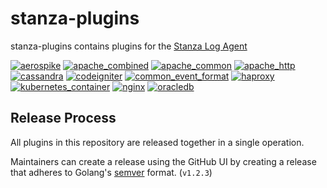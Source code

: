 # stanza-plugins

stanza-plugins contains plugins for the [Stanza Log Agent](https://github.com/observIQ/stanza)

[![aerospike](https://github.com/observIQ/stanza-plugins/actions/workflows/plugin_aerospike.yml/badge.svg)](https://github.com/observIQ/stanza-plugins/actions/workflows/plugin_aerospike.yml)
[![apache_combined](https://github.com/observIQ/stanza-plugins/actions/workflows/plugin_apache_combined.yml/badge.svg)](https://github.com/observIQ/stanza-plugins/actions/workflows/plugin_apache_combined.yml)
[![apache_common](https://github.com/observIQ/stanza-plugins/actions/workflows/plugin_apache_common.yml/badge.svg)](https://github.com/observIQ/stanza-plugins/actions/workflows/plugin_apache_common.yml)
[![apache_http](https://github.com/observIQ/stanza-plugins/actions/workflows/plugin_apache_http.yml/badge.svg)](https://github.com/observIQ/stanza-plugins/actions/workflows/plugin_apache_http.yml)
[![cassandra](https://github.com/observIQ/stanza-plugins/actions/workflows/plugin_cassandra.yaml/badge.svg)](https://github.com/observIQ/stanza-plugins/actions/workflows/plugin_cassandra.yaml)
[![codeigniter](https://github.com/observIQ/stanza-plugins/actions/workflows/plugin_codeigniter.yml/badge.svg)](https://github.com/observIQ/stanza-plugins/actions/workflows/plugin_codeigniter.yml)
[![common_event_format](https://github.com/observIQ/stanza-plugins/actions/workflows/plugin_common_event_format.yml/badge.svg)](https://github.com/observIQ/stanza-plugins/actions/workflows/plugin_common_event_format.yml)
[![haproxy](https://github.com/observIQ/stanza-plugins/actions/workflows/plugin_haproxy.yml/badge.svg)](https://github.com/observIQ/stanza-plugins/actions/workflows/plugin_haproxy.yml)
[![kubernetes_container](https://github.com/observIQ/stanza-plugins/actions/workflows/plugin_kubernetes_container.yml/badge.svg)](https://github.com/observIQ/stanza-plugins/actions/workflows/plugin_kubernetes_container.yml)
[![nginx](https://github.com/observIQ/stanza-plugins/actions/workflows/plugin_nginx.yml/badge.svg)](https://github.com/observIQ/stanza-plugins/actions/workflows/plugin_nginx.yml)
[![oracledb](https://github.com/observIQ/stanza-plugins/actions/workflows/plugin_oracledb.yml/badge.svg)](https://github.com/observIQ/stanza-plugins/actions/workflows/plugin_oracledb.yml)

## Release Process

All plugins in this repository are released together in a single operation.

Maintainers can create a release using the GitHub UI by creating a release that adheres to Golang's [semver](https://godoc.org/github.com/rogpeppe/go-internal/semver) format. (`v1.2.3`)
